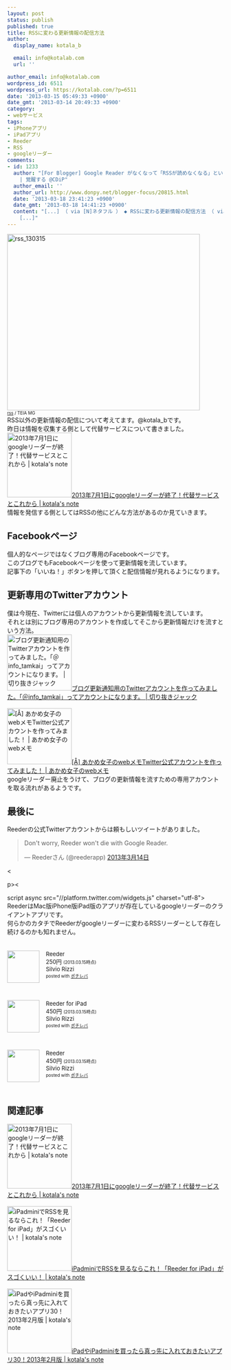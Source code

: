 ```yaml
---
layout: post
status: publish
published: true
title: RSSに変わる更新情報の配信方法
author:
  display_name: kotala_b

  email: info@kotalab.com
  url: ''

author_email: info@kotalab.com
wordpress_id: 6511
wordpress_url: https://kotalab.com/?p=6511
date: '2013-03-15 05:49:33 +0900'
date_gmt: '2013-03-14 20:49:33 +0900'
category:
- webサービス
tags:
- iPhoneアプリ
- iPadアプリ
- Reeder
- RSS
- googleリーダー
comments:
- id: 1233
  author: "[For Blogger] Google Reader がなくなって「RSSが読めなくなる」という大きな誤解と Google Reader がなくなることで私が困ること。そしてみなさんは何を考えているのかまとめ。他
    | 覚醒する @CDiP"
  author_email: ''
  author_url: http://www.donpy.net/blogger-focus/20815.html
  date: '2013-03-18 23:41:23 +0900'
  date_gmt: '2013-03-18 14:41:23 +0900'
  content: "[...] （ via [N]ネタフル ） ◆ RSSに変わる更新情報の配信方法 （ via kotala&#8217;s note ） ◆
    [...]"
---
```

<p><img src="https://kotalab.com/wp-content/uploads/rss_130315-448x409.jpg" alt="rss_130315" width="448" height="409" class="alignnone size-large wp-image-6514" /><br />
<span style="font-size:10px;"><a href="https://www.flickr.com/photos/teiamg/4136268819/" target="_blank">rss</a> / TEIA MG</span><br />
RSS以外の更新情報の配信について考えてます。@kotala_bです。<br />
昨日は情報を収集する側として代替サービスについて書きました。<br />
<a href="https://kotalab.com/googlereader-end" target="_blank"><img  class="alignleft" src="https://kotalab.com/wp-content/uploads/googlereader_130314-448x336.jpg" alt="2013年7月1日にgoogleリーダーが終了！代替サービスとこれから | kotala's note" width="150" /></a><a href="https://kotalab.com/googlereader-end" target="_blank">2013年7月1日にgoogleリーダーが終了！代替サービスとこれから | kotala's note</a><br style="clear:both;" />情報を発信する側としてはRSSの他にどんな方法があるのか見ていきます。<br />
</p>
<!--more-->
<h2>Facebookページ</h2>
<p>個人的なページではなくブログ専用のFacebookページです。<br />
このブログでもFacebookページを使って更新情報を流しています。<br />
記事下の「いいね！」ボタンを押して頂くと配信情報が見れるようになります。</p>
<h2>更新専用のTwitterアカウント</h2>
<p>僕は今現在、Twitterには個人のアカウントから更新情報を流しています。<br />
それとは別にブログ専用のアカウントを作成してそこから更新情報だけを流すという方法。<br />
<a href="http://tamkai.com/blog/2013/03/14/3306/" target="_blank"><img  class="alignleft" src="https://capture.heartrails.com/150x130?http://tamkai.com/blog/2013/03/14/3306/" alt="ブログ更新通知用のTwitterアカウントを作ってみました。「＠info_tamkai」ってアカウントになります。 | 切り抜きジャック" width="150" height="130" /></a><a href="http://tamkai.com/blog/2013/03/14/3306/" target="_blank">ブログ更新通知用のTwitterアカウントを作ってみました。「＠info_tamkai」ってアカウントになります。 | 切り抜きジャック</a><a href="https://b.hatena.ne.jp/entry/http://tamkai.com/blog/2013/03/14/3306/" target="_blank"><img border="0" src="https://b.hatena.ne.jp/entry/image/http://tamkai.com/blog/2013/03/14/3306/" alt="" /></a><br style="clear:both;" /><br />
<a href="http://webmemo.biz/akamemo-official-account/?utm_source=feedburner&utm_medium=feed&utm_campaign=Feed%3A+webmemo%2FbUhb+%28%E3%81%82%E3%81%8B%E3%82%81%E5%A5%B3%E5%AD%90%E3%81%AEweb%E3%83%A1%E3%83%A2%29" target="_blank"><img  class="alignleft" src="https://capture.heartrails.com/150x130?http://webmemo.biz/akamemo-official-account/?utm_source=feedburner&utm_medium=feed&utm_campaign=Feed%3A+webmemo%2FbUhb+%28%E3%81%82%E3%81%8B%E3%82%81%E5%A5%B3%E5%AD%90%E3%81%AEweb%E3%83%A1%E3%83%A2%29" alt="[&Aring;] あかめ女子のwebメモTwitter公式アカウントを作ってみました！ | あかめ女子のwebメモ" width="150" height="130" /></a><a href="http://webmemo.biz/akamemo-official-account/?utm_source=feedburner&utm_medium=feed&utm_campaign=Feed%3A+webmemo%2FbUhb+%28%E3%81%82%E3%81%8B%E3%82%81%E5%A5%B3%E5%AD%90%E3%81%AEweb%E3%83%A1%E3%83%A2%29" target="_blank">[&Aring;] あかめ女子のwebメモTwitter公式アカウントを作ってみました！ | あかめ女子のwebメモ</a><a href="https://b.hatena.ne.jp/entry/http://webmemo.biz/akamemo-official-account/?utm_source=feedburner&utm_medium=feed&utm_campaign=Feed%3A+webmemo%2FbUhb+%28%E3%81%82%E3%81%8B%E3%82%81%E5%A5%B3%E5%AD%90%E3%81%AEweb%E3%83%A1%E3%83%A2%29" target="_blank"><img border="0" src="https://b.hatena.ne.jp/entry/image/http://webmemo.biz/akamemo-official-account/?utm_source=feedburner&utm_medium=feed&utm_campaign=Feed%3A+webmemo%2FbUhb+%28%E3%81%82%E3%81%8B%E3%82%81%E5%A5%B3%E5%AD%90%E3%81%AEweb%E3%83%A1%E3%83%A2%29" alt="" /></a><br style="clear:both;" />googleリーダー廃止をうけて、ブログの更新情報を流すための専用アカウントを取る流れがあるようです。</p>
<h2>最後に</h2>
<p>Reederの公式Twitterアカウントからは頼もしいツイートがありました。</p>
<blockquote class="twitter-tweet" lang="ja"><p>Don't worry, Reeder won't die with Google Reader.</p>
<p>&mdash; Reederさん (@reederapp) <a href="https://twitter.com/reederapp/status/311995748482945025">2013年3月14日</a></p></blockquote>
<p><</p>
<p>p><</p>
<p>script async src="//platform.twitter.com/widgets.js" charset="utf-8"><br />
ReederはMac版iPhone版iPad版のアプリが存在しているgoogleリーダーのクライアントアプリです。<br />
何らかのカタチでReederがgoogleリーダーに変わるRSSリーダーとして存在し続けるのかも知れません。</p>
<div class="pochireba" style="text-align:left;font-size:small;padding:20px 0;/zoom: 1;overflow: hidden;"><span class="removed_link" title="click.linksynergy.com/fs-bin/click?id=d2yYUp776R4&amp;subid=&amp;offerid=94348.1&amp;type=3&amp;tmpid=3910&amp;RD_PARM1=https%253A%252F%252Fitunes.apple.com%252Fjp%252Fapp%252Freeder%252Fid325502379%253Fmt%253D8%2526uo%253D4"><img src="http://a951.phobos.apple.com/us/r1000/089/Purple/v4/5b/c5/77/5bc5775b-d92c-ffd0-68c9-bfce0a5c615b/mzl.dhqbwxry.png" width="75" height="75" style="float:left;margin:0 15px 0 0;" class="pochi_img" ></span>
<div class="pochi_info" style="text-align:left;/zoom: 1;overflow: hidden;">
<div class="pochi_name"><span class="removed_link" title="click.linksynergy.com/fs-bin/click?id=d2yYUp776R4&amp;subid=&amp;offerid=94348.1&amp;type=3&amp;tmpid=3910&amp;RD_PARM1=https%253A%252F%252Fitunes.apple.com%252Fjp%252Fapp%252Freeder%252Fid325502379%253Fmt%253D8%2526uo%253D4">Reeder</span></div>
<div class="pochi_price" style="display:inline;">250円</div>
<div class="pochi_time" style="font-size:x-small;display:inline;">(2013.03.15時点)</div>
<div class="pochi_seller"><span class="removed_link" title="click.linksynergy.com/fs-bin/click?id=d2yYUp776R4&amp;subid=&amp;offerid=94348.1&amp;type=3&amp;tmpid=3910&amp;RD_PARM1=https%253A%252F%252Fitunes.apple.com%252Fjp%252Fartist%252Fsilvio-rizzi%252Fid325502382%253Fuo%253D4">Silvio Rizzi</span></div>
<div class="pochi_post" style="font-size:x-small;">posted with <a href="https://pochireba.com">ポチレバ</a></div>
</div>
<div class="pochireba-footer" style="clear: left"></div>
</div>
<div class="pochireba" style="text-align:left;font-size:small;padding:20px 0;/zoom: 1;overflow: hidden;"><span class="removed_link" title="click.linksynergy.com/fs-bin/click?id=d2yYUp776R4&amp;subid=&amp;offerid=94348.1&amp;type=3&amp;tmpid=3910&amp;RD_PARM1=https%253A%252F%252Fitunes.apple.com%252Fjp%252Fapp%252Freeder-for-ipad%252Fid375661689%253Fmt%253D8%2526uo%253D4"><img src="http://a1112.phobos.apple.com/us/r1000/068/Purple/v4/5e/9b/b9/5e9bb9ef-8ef6-f496-b692-696261cb15a0/mzm.rwdpumdo.png" width="75" height="75" style="float:left;margin:0 15px 0 0;" class="pochi_img" ></span>
<div class="pochi_info" style="text-align:left;/zoom: 1;overflow: hidden;">
<div class="pochi_name"><span class="removed_link" title="click.linksynergy.com/fs-bin/click?id=d2yYUp776R4&amp;subid=&amp;offerid=94348.1&amp;type=3&amp;tmpid=3910&amp;RD_PARM1=https%253A%252F%252Fitunes.apple.com%252Fjp%252Fapp%252Freeder-for-ipad%252Fid375661689%253Fmt%253D8%2526uo%253D4">Reeder for iPad</span></div>
<div class="pochi_price" style="display:inline;">450円</div>
<div class="pochi_time" style="font-size:x-small;display:inline;">(2013.03.15時点)</div>
<div class="pochi_seller"><span class="removed_link" title="click.linksynergy.com/fs-bin/click?id=d2yYUp776R4&amp;subid=&amp;offerid=94348.1&amp;type=3&amp;tmpid=3910&amp;RD_PARM1=https%253A%252F%252Fitunes.apple.com%252Fjp%252Fartist%252Fsilvio-rizzi%252Fid325502382%253Fuo%253D4">Silvio Rizzi</span></div>
<div class="pochi_post" style="font-size:x-small;">posted with <a href="https://pochireba.com">ポチレバ</a></div>
</div>
<div class="pochireba-footer" style="clear: left"></div>
</div>
<div class="pochireba" style="text-align:left;font-size:small;padding:20px 0;/zoom: 1;overflow: hidden;"><span class="removed_link" title="click.linksynergy.com/fs-bin/click?id=d2yYUp776R4&amp;subid=&amp;offerid=94348.1&amp;type=3&amp;tmpid=3910&amp;RD_PARM1=https%253A%252F%252Fitunes.apple.com%252Fjp%252Fapp%252Freeder%252Fid439845554%253Fmt%253D12%2526uo%253D4"><img src="http://a4.mzstatic.com/us/r1000/103/Purple/v4/14/a7/79/14a779ba-6d57-7d80-8416-a08b8c0e579f/reeder.512x512-75.png" width="75" height="75" style="float:left;margin:0 15px 0 0;" class="pochi_img" ></span>
<div class="pochi_info" style="text-align:left;/zoom: 1;overflow: hidden;">
<div class="pochi_name"><span class="removed_link" title="click.linksynergy.com/fs-bin/click?id=d2yYUp776R4&amp;subid=&amp;offerid=94348.1&amp;type=3&amp;tmpid=3910&amp;RD_PARM1=https%253A%252F%252Fitunes.apple.com%252Fjp%252Fapp%252Freeder%252Fid439845554%253Fmt%253D12%2526uo%253D4">Reeder</span></div>
<div class="pochi_price" style="display:inline;">450円</div>
<div class="pochi_time" style="font-size:x-small;display:inline;">(2013.03.15時点)</div>
<div class="pochi_seller"><span class="removed_link" title="click.linksynergy.com/fs-bin/click?id=d2yYUp776R4&amp;subid=&amp;offerid=94348.1&amp;type=3&amp;tmpid=3910&amp;RD_PARM1=https%253A%252F%252Fitunes.apple.com%252Fjp%252Fartist%252Fsilvio-rizzi%252Fid325502382%253Fmt%253D12%2526uo%253D4">Silvio Rizzi</span></div>
<div class="pochi_post" style="font-size:x-small;">posted with <a href="https://pochireba.com">ポチレバ</a></div>
</div>
<div class="pochireba-footer" style="clear: left"></div>
</div>
<h2 class="rele">関連記事</h2>
<p><a href="https://kotalab.com/googlereader-end" target="_blank"><img  class="alignleft" src="https://kotalab.com/wp-content/uploads/googlereader_130314-448x336.jpg" alt="2013年7月1日にgoogleリーダーが終了！代替サービスとこれから | kotala's note" width="150" /></a><a href="https://kotalab.com/googlereader-end" target="_blank">2013年7月1日にgoogleリーダーが終了！代替サービスとこれから | kotala's note</a><br style="clear:both;" /><br />
<a href="https://kotalab.com/ipad-mini-reeder" target="_blank"><img  class="alignleft" src="https://kotalab.com/wp-content/uploads/reeder_121108.png" alt="iPadminiでRSSを見るならこれ！「Reeder for iPad」がスゴくいい！ | kotala's note" width="150" /></a><a href="https://kotalab.com/ipad-mini-reeder" target="_blank">iPadminiでRSSを見るならこれ！「Reeder for iPad」がスゴくいい！ | kotala's note</a><br style="clear:both;" /><br />
<a href="https://kotalab.com/ipad-app30" target="_blank"><img  class="alignleft" src="https://kotalab.com/wp-content/uploads/ipadmini_121221-448x448.jpg" alt="iPadやiPadminiを買ったら真っ先に入れておきたいアプリ30！2013年2月版 | kotala's note" width="150" /></a><a href="https://kotalab.com/ipad-app30" target="_blank">iPadやiPadminiを買ったら真っ先に入れておきたいアプリ30！2013年2月版 | kotala's note</a><br style="clear:both;" /></p>

